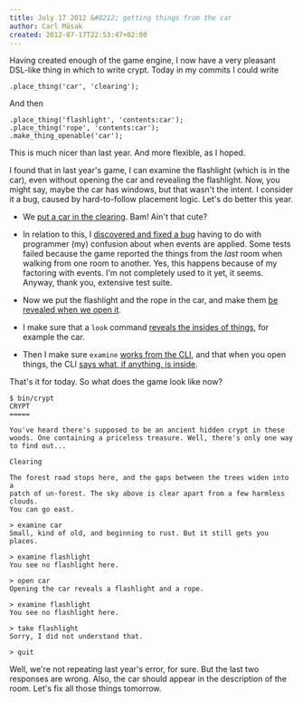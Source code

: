 ```yaml
---
title: July 17 2012 &#8212; getting things from the car
author: Carl Mäsak
created: 2012-07-17T22:53:47+02:00
---
```

Having created enough of the game engine, I now have a very pleasant DSL-like
thing in which to write crypt. Today in my commits I could write

    .place_thing('car', 'clearing');

And then

    .place_thing('flashlight', 'contents:car');
    .place_thing('rope', 'contents:car');
    .make_thing_openable('car');

This is much nicer than last year. And more flexible, as I hoped.

I found that in last year's game, I can examine the flashlight (which is in the
car), even without opening the car and revealing the flashlight. Now, you might
say, maybe the car has windows, but that wasn't the intent. I consider it a
bug, caused by hard-to-follow placement logic. Let's do better this year.

* We [put a car in the
  clearing](https://github.com/masak/crypt/commit/4eab8bbaf4e2163845c9800d7f7a4656b92e6174).
  Bam! Ain't that cute?

* In relation to this, I [discovered and fixed a
  bug](https://github.com/masak/crypt/commit/fd3ee8ce59c858f6ef3972741997a38a3c20d967)
  having to do with programmer (my) confusion about when events are applied. Some tests
  failed because the game reported the things from the *last* room when walking from one
  room to another. Yes, this happens because of my factoring with events. I'm not
  completely used to it yet, it seems. Anyway, thank you, extensive test suite.

* Now we put the flashlight and the rope in the car, and make them [be revealed when
  we open it](https://github.com/masak/crypt/commit/ae59ad95036c014d42b1539d0283eb1d18356b46).

* I make sure that a `look` command [reveals the insides of
  things](https://github.com/masak/crypt/commit/ae59ad95036c014d42b1539d0283eb1d18356b46),
  for example the car.

* Then I make sure `examine` [works from the
  CLI](https://github.com/masak/crypt/commit/37e0d351574801f1c95a54aab50602aca02f6238),
  and that when you open things, the CLI [says what, if anything, is
  inside](https://github.com/masak/crypt/commit/afd7967d5792f7fae0e3705594bf4198e98ea525).

That's it for today. So what does the game look like now?

    $ bin/crypt 
    CRYPT
    =====

    You've heard there's supposed to be an ancient hidden crypt in these
    woods. One containing a priceless treasure. Well, there's only one way
    to find out...

    Clearing

    The forest road stops here, and the gaps between the trees widen into a
    patch of un-forest. The sky above is clear apart from a few harmless clouds.
    You can go east.

    > examine car
    Small, kind of old, and beginning to rust. But it still gets you places.

    > examine flashlight
    You see no flashlight here.

    > open car
    Opening the car reveals a flashlight and a rope.

    > examine flashlight
    You see no flashlight here.

    > take flashlight
    Sorry, I did not understand that.

    > quit

Well, we're not repeating last year's error, for sure. But the last two
responses are wrong. Also, the car should appear in the description of the
room. Let's fix all those things tomorrow.
